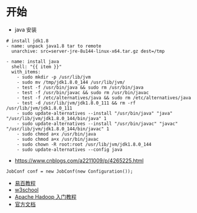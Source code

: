# 开始
- java 安装
```
# install jdk1.8
- name: unpack java1.8 tar to remote
  unarchive: src=server-jre-8u144-linux-x64.tar.gz dest=/tmp

- name: install java
  shell: "{{ item }}"
  with_items:
    - sudo mkdir -p /usr/lib/jvm
    - sudo mv /tmp/jdk1.8.0_144 /usr/lib/jvm/
    - test -f /usr/bin/java && sudo rm /usr/bin/java
    - test -f /usr/bin/javac && sudo rm /usr/bin/javac
    - test -f /etc/alternatives/java && sudo rm /etc/alternatives/java
    - test -d /usr/lib/jvm/jdk1.8.0_111 && rm -rf /usr/lib/jvm/jdk1.8.0_111
    - sudo update-alternatives --install "/usr/bin/java" "java" "/usr/lib/jvm/jdk1.8.0_144/bin/java" 1
    - sudo update-alternatives --install "/usr/bin/javac" "javac" "/usr/lib/jvm/jdk1.8.0_144/bin/javac" 1
    - sudo chmod a+x /usr/bin/java
    - sudo chmod a+x /usr/bin/javac
    - sudo chown -R root:root /usr/lib/jvm/jdk1.8.0_144
    - sudo update-alternatives --config java
``` 
- https://www.cnblogs.com/a2211009/p/4265225.html

```
JobConf conf = new JobConf(new Configuration()); 
```
- [易百教程](https://www.yiibai.com/hadoop/hadoop_big_data_solutions.html)
- [w3school](https://www.w3cschool.cn/hadoop/xvmi1hd6.html)
- [Apache Hadoop 入门教程](https://waylau.com/about-hadoop/)
- [官方文档](https://hadoop.apache.org/docs/r1.0.4/cn/hdfs_shell.html)
